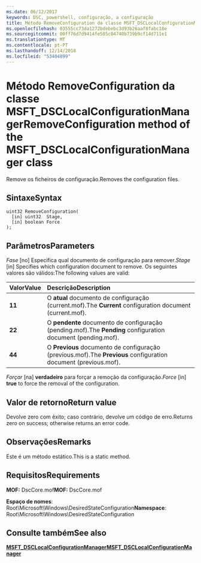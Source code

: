 ```yaml
---
ms.date: 06/12/2017
keywords: DSC, powershell, configuração, a configuração
title: Método RemoveConfiguration da classe MSFT_DSCLocalConfigurationManager
ms.openlocfilehash: 03555cc73da1272bdebebc3d93b26aaf8fabc18e
ms.sourcegitcommit: 00ff76d7d9414fe585c04740b739b9cf14d711e1
ms.translationtype: MT
ms.contentlocale: pt-PT
ms.lasthandoff: 12/14/2018
ms.locfileid: "53404899"
---
```

# <a name="removeconfiguration-method-of-the-msftdsclocalconfigurationmanager-class"></a><span data-ttu-id="5304b-103">Método RemoveConfiguration da classe MSFT_DSCLocalConfigurationManager</span><span class="sxs-lookup"><span data-stu-id="5304b-103">RemoveConfiguration method of the MSFT_DSCLocalConfigurationManager class</span></span>

<span data-ttu-id="5304b-104">Remove os ficheiros de configuração.</span><span class="sxs-lookup"><span data-stu-id="5304b-104">Removes the configuration files.</span></span>

## <a name="syntax"></a><span data-ttu-id="5304b-105">Sintaxe</span><span class="sxs-lookup"><span data-stu-id="5304b-105">Syntax</span></span>

```mof
uint32 RemoveConfiguration(
  [in] uint32  Stage,
  [in] boolean Force
);
```

## <a name="parameters"></a><span data-ttu-id="5304b-106">Parâmetros</span><span class="sxs-lookup"><span data-stu-id="5304b-106">Parameters</span></span>

<span data-ttu-id="5304b-107">*Fase* \[no\] Especifica qual documento de configuração para remover.</span><span class="sxs-lookup"><span data-stu-id="5304b-107">*Stage* \[in\] Specifies which configuration document to remove.</span></span> <span data-ttu-id="5304b-108">Os seguintes valores são válidos:</span><span class="sxs-lookup"><span data-stu-id="5304b-108">The following values are valid:</span></span>

|<span data-ttu-id="5304b-109">Valor</span><span class="sxs-lookup"><span data-stu-id="5304b-109">Value</span></span> |<span data-ttu-id="5304b-110">Descrição</span><span class="sxs-lookup"><span data-stu-id="5304b-110">Description</span></span> |
|:--- |:---|
|<span data-ttu-id="5304b-111">**1**</span><span class="sxs-lookup"><span data-stu-id="5304b-111">**1**</span></span> | <span data-ttu-id="5304b-112">O **atual** documento de configuração (current.mof).</span><span class="sxs-lookup"><span data-stu-id="5304b-112">The **Current** configuration document (current.mof).</span></span> |
|<span data-ttu-id="5304b-113">**2**</span><span class="sxs-lookup"><span data-stu-id="5304b-113">**2**</span></span> | <span data-ttu-id="5304b-114">O **pendente** documento de configuração (pending.mof).</span><span class="sxs-lookup"><span data-stu-id="5304b-114">The **Pending** configuration document (pending.mof).</span></span>  |
|<span data-ttu-id="5304b-115">**4**</span><span class="sxs-lookup"><span data-stu-id="5304b-115">**4**</span></span> | <span data-ttu-id="5304b-116">O **Previous** documento de configuração (previous.mof).</span><span class="sxs-lookup"><span data-stu-id="5304b-116">The **Previous** configuration document (previous.mof).</span></span> |

<span data-ttu-id="5304b-117">*Forçar* \[na\] **verdadeiro** para forçar a remoção da configuração.</span><span class="sxs-lookup"><span data-stu-id="5304b-117">*Force* \[in\] **true** to force the removal of the configuration.</span></span>

## <a name="return-value"></a><span data-ttu-id="5304b-118">Valor de retorno</span><span class="sxs-lookup"><span data-stu-id="5304b-118">Return value</span></span>

<span data-ttu-id="5304b-119">Devolve zero com êxito; caso contrário, devolve um código de erro.</span><span class="sxs-lookup"><span data-stu-id="5304b-119">Returns zero on success; otherwise returns an error code.</span></span>

## <a name="remarks"></a><span data-ttu-id="5304b-120">Observações</span><span class="sxs-lookup"><span data-stu-id="5304b-120">Remarks</span></span>

<span data-ttu-id="5304b-121">Este é um método estático.</span><span class="sxs-lookup"><span data-stu-id="5304b-121">This is a static method.</span></span>

## <a name="requirements"></a><span data-ttu-id="5304b-122">Requisitos</span><span class="sxs-lookup"><span data-stu-id="5304b-122">Requirements</span></span>

<span data-ttu-id="5304b-123">**MOF:** DscCore.mof</span><span class="sxs-lookup"><span data-stu-id="5304b-123">**MOF:** DscCore.mof</span></span>

<span data-ttu-id="5304b-124">**Espaço de nomes**: Root\Microsoft\Windows\DesiredStateConfiguration</span><span class="sxs-lookup"><span data-stu-id="5304b-124">**Namespace**: Root\Microsoft\Windows\DesiredStateConfiguration</span></span>

## <a name="see-also"></a><span data-ttu-id="5304b-125">Consulte também</span><span class="sxs-lookup"><span data-stu-id="5304b-125">See also</span></span>

[<span data-ttu-id="5304b-126">**MSFT_DSCLocalConfigurationManager**</span><span class="sxs-lookup"><span data-stu-id="5304b-126">**MSFT_DSCLocalConfigurationManager**</span></span>](msft-dsclocalconfigurationmanager.md)